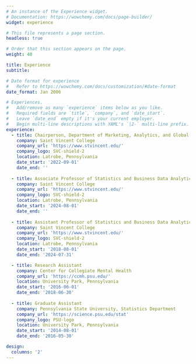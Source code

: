 ```yaml
---
# An instance of the Experience widget.
# Documentation: https://wowchemy.com/docs/page-builder/
widget: experience

# This file represents a page section.
headless: true

# Order that this section appears on the page.
weight: 40

title: Experience
subtitle:

# Date format for experience
#   Refer to https://wowchemy.com/docs/customization/#date-format
date_format: Jan 2006

# Experiences.
#   Add/remove as many `experience` items below as you like.
#   Required fields are `title`, `company`, and `date_start`.
#   Leave `date_end` empty if it's your current employer.
#   Begin multi-line descriptions with YAML's `|2-` multi-line prefix.
experience:
  - title: Chairperson, Department of Marketing, Analytics, and Global Commerce
    company: Saint Vincent College
    company_url: 'https://www.stvincent.edu/'
    company_logo: SVC-shield-2
    location: Latrobe, Pennsylvania
    date_start: '2022-09-01'
    date_end: ''
    
  - title: Associate Professor of Statistics and Business Data Analytics
    company: Saint Vincent College
    company_url: 'https://www.stvincent.edu/'
    company_logo: SVC-shield-2
    location: Latrobe, Pennsylvania
    date_start: '2024-08-01'
    date_end: ''
    
  - title: Assistant Professor of Statistics and Business Data Analytics
    company: Saint Vincent College
    company_url: 'https://www.stvincent.edu/'
    company_logo: SVC-shield-2
    location: Latrobe, Pennsylvania
    date_start: '2018-08-01'
    date_end: '2024-07-31'

  - title: Research Assistant
    company: Center for Collegiate Mental Health
    company_url: 'https://ccmh.psu.edu/'
    location: University Park, Pennsylvania
    date_start: '2016-06-01'
    date_end: '2018-06-30'
    
  - title: Graduate Assistant
    company: Pennsylvania State University, Statistics Department
    company_url: 'https://science.psu.edu/stat'
    company_logo: PSU-logo
    location: University Park, Pennsylvania
    date_start: '2014-08-01'
    date_end: '2016-05-30'

design:
  columns: '2'
---
```

